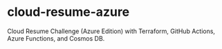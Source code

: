 # cloud-resume-azure
Cloud Resume Challenge (Azure Edition) with Terraform, GitHub Actions, Azure Functions, and Cosmos DB.
